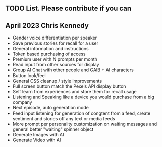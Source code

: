 ## TODO List. Please contribute if you can

## April 2023 Chris Kennedy

* Gender voice differentiation per speaker
* Save previous stories for recall for a user
* General information and instructions
* Token based purchasing of access
* Premium user with N prompts per month
* Read input from other sources for display
* Group AI Chat with other people and GAIB + AI characters
* Button look/feel
* General CSS cleanup / style improvements
* Full screen button match the Pexels API display button
* Self learn from experiences and store them for recall usage
* Listening and Speaking like a device you would purchase from a big company
* Next episode, auto generation mode
* Feed input listening for generation of congtent from a feed, create sentiment and stories off any text or media feeds
* More prompt per personality customization on waiting messages and general better "waiting" spinner object
* Generate Images with AI
* Generate Video with AI
